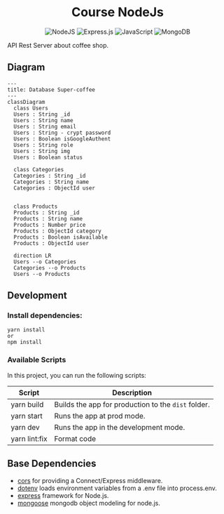 <h1 align="center">
  Course NodeJs
</h1>

<div align="center">

![NodeJS](https://img.shields.io/badge/node.js-6DA55F?style=for-the-badge&logo=node.js&logoColor=white) ![Express.js](https://img.shields.io/badge/express.js-%23404d59.svg?style=for-the-badge&logo=express&logoColor=%2361DAFB) ![JavaScript](https://img.shields.io/badge/javascript-%23323330.svg?style=for-the-badge&logo=javascript&logoColor=%23F7DF1E) ![MongoDB](https://img.shields.io/badge/MongoDB-%234ea94b.svg?style=for-the-badge&logo=mongodb&logoColor=white)

</div>

API Rest Server about coffee shop.

## Diagram 

```mermaid
---
title: Database Super-coffee
---
classDiagram
  class Users
  Users : String _id
  Users : String name
  Users : String email
  Users : String - crypt password 
  Users : Boolean isGoogleAuthent
  Users : String role
  Users : String img
  Users : Boolean status

  class Categories
  Categories : String _id
  Categories : String name
  Categories : ObjectId user


  class Products
  Products : String _id
  Products : String name
  Products : Number price
  Products : ObjectId category
  Products : Boolean isAvailable
  Products : ObjectId user

  direction LR
  Users --o Categories
  Categories --o Products
  Users --o Products
```

## Development

### Install dependencies:

```
yarn install
or
npm install 
```

### Available Scripts

In this project, you can run the following scripts:

| Script        | Description                                         |
| ------------- | --------------------------------------------------- |
| yarn build    | Builds the app for production to the `dist` folder. |
| yarn start    | Runs the app at prod mode.                          |
| yarn dev      | Runs the app in the development mode.               |
| yarn lint:fix  | Format code                                         |

## Base Dependencies

- [cors](https://github.com/expressjs/cors#readme) for providing a Connect/Express middleware.
- [dotenv](https://github.com/motdotla/dotenv#readme) loads environment variables from a .env file into process.env.
- [express](https://expressjs.com/) framework for Node.js.
- [mongoose](https://mongoosejs.com/) mongodb object modeling for node.js.

